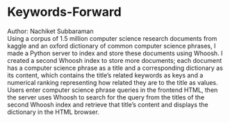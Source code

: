 # Keywords-Forward
Author: Nachiket Subbaraman            
Using a corpus of 1.5 million computer science research documents from kaggle and an oxford dictionary of common computer science phrases, I made a Python server to
index and store these documents using Whoosh. I created a second Whoosh index to store more documents; each document has a computer science phrase as a title and a 
corresponding dictionary as its content, which contains the title’s related keywords as keys and a numerical ranking representing how related they are to the title as values.
Users enter computer science phrase queries in the frontend HTML, then the server uses Whoosh to search for the query from the titles of the second Whoosh index and retrieve 
that title’s content and displays the dictionary in the HTML browser.
